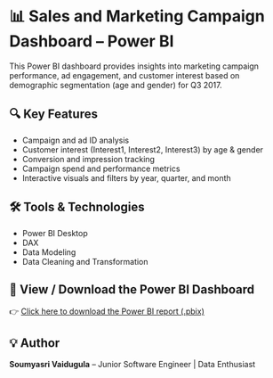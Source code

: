 # 📊 Sales and Marketing Campaign Dashboard – Power BI

This Power BI dashboard provides insights into marketing campaign performance, ad engagement, and customer interest based on demographic segmentation (age and gender) for Q3 2017.

## 🔍 Key Features
- Campaign and ad ID analysis
- Customer interest (Interest1, Interest2, Interest3) by age & gender
- Conversion and impression tracking
- Campaign spend and performance metrics
- Interactive visuals and filters by year, quarter, and month

## 🛠️ Tools & Technologies
- Power BI Desktop
- DAX
- Data Modeling
- Data Cleaning and Transformation

## 🔗 View / Download the Power BI Dashboard
👉 [Click here to download the Power BI report (.pbix)](https://drive.google.com/drive/folders/1-gIB28VHDxChBjJMOJE1aTbSzntDuAfS?usp=sharing)

## 💡 Author
**Soumyasri Vaidugula** – Junior Software Engineer | Data Enthusiast
